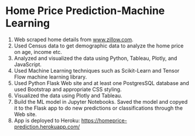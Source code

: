# Home Price Prediction-Machine Learning

1. Web scraped home details from www.zillow.com.
2. Used Census data to get demographic data to analyze the home price on age, income etc.
3. Analyzed and visualized the data using Python, Tableau, Plotly, and JavaScript.
2. Used Machine Learning techniques such as Scikit-Learn and Tensor Flow machine learning library.
3. Used Python Flask Web site and at least one PostgresSQL database and used Bootstrap and appropriate CSS styling.
4. Visualized the data using Plotly and Tableau.
5. Build the ML model in Jupyter Notebooks. Saved the model and copyed it to the Flask app to do new predictions or classifications through the Web site.
6. App is deployed to Heroku: https://homeprice-prediction.herokuapp.com/
